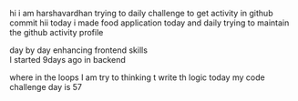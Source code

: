   hi i am harshavardhan  trying to daily challenge to get activity in github commit
 hii today i made food application 
today and daily trying to maintain the github activity profile     
          
   day by day enhancing frontend skills     
    I started 9days ago in backend 
       
   where in the loops 
   I am try to thinking t write th logic 
    today my code challenge day is 57  
       
   
 

